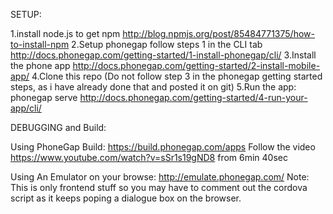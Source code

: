 SETUP:

1.install node.js to get npm  http://blog.npmjs.org/post/85484771375/how-to-install-npm
2.Setup phonegap follow steps 1 in the CLI tab http://docs.phonegap.com/getting-started/1-install-phonegap/cli/
3.Install the phone app http://docs.phonegap.com/getting-started/2-install-mobile-app/
4.Clone this repo (Do not follow step 3 in the phonegap getting started steps, as i have already done that and posted it on git)
5.Run the app:  phonegap serve
http://docs.phonegap.com/getting-started/4-run-your-app/cli/


DEBUGGING and Build:

Using PhoneGap Build:
https://build.phonegap.com/apps
Follow the video https://www.youtube.com/watch?v=sSr1s19gND8 from 6min 40sec

Using An Emulator on your browse:
http://emulate.phonegap.com/
Note: This is only frontend stuff so you may have to comment out the cordova script as it keeps poping a dialogue box on the browser.
